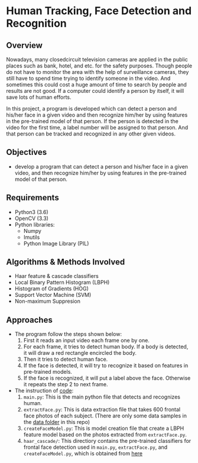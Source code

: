 # Human Tracking, Face Detection and Recognition
## Overview
Nowadays, many closedcircuit television cameras are applied in the public places such as bank, hotel, and etc. for the safety purposes. Though people do not have to monitor the area with the help of surveillance cameras, they still have to spend time trying to identify someone in the video. And sometimes this could cost a huge amount of time to search by people and results are not good. If a computer could identify a person by itself, it will save lots of human efforts.

In this project, a program is developed which can detect a person and his/her face in a given video and then recognize him/her by using features in the pre-trained model of that person. If the person is detected in the video for the first time, a label number will be assigned to that person. And that person can be tracked and recognized in any other given videos.

## Objectives
* develop a program that can detect a person and his/her face in a given video, and then recognize him/her by using features in the pre-trained model of that person.

## Requirements
* Python3 (3.6)
* OpenCV  (3.3)
* Python libraries:
  - Numpy
  - Imutils
  - Python Image Library (PIL)
  
## Algorithms & Methods Involved
* Haar feature & cascade classifiers
* Local Binary Pattern Histogram (LBPH)
* Histogram of Gradients (HOG)
* Support Vector Machine (SVM)
* Non-maximum Suppresion

## Approaches
* The program follow the steps shown below:
  1. First it reads an input video each frame one by one.
  2. For each frame, it tries to detect human body. If a body is detected, it will draw a red rectangle encircled the body. 
  3. Then it tries to detect human face.
  4. If the face is detected, it will try to recognize it based on features in pre-trained models.
  5. If the face is recognized, it will put a label above the face. Otherwise it repeats the step 2 to next frame.
* The instruction of [code](https://github.com/meng1994412/EECS432_Advanced_Computer_Vision/tree/master/code):
  1. `main.py`: This is the main python file that detects and recognizes human.
  2. `extractFace.py`: This is data extraction file that takes 600 frontal face photos of each subject. (There are only some data samples in the [data folder](https://github.com/meng1994412/EECS432_Advanced_Computer_Vision/tree/master/data) in this repo)
  3. `createFaceModel.py`: This is model creation file that create a LBPH feature model based on the photos extracted from `extractFace.py`.
  4. `haar_cascade/`: This directiory contains the pre-trained classifiers for frontal face detection used in `main.py`, `extractFace.py`, and `createFaceModel.py`, which is obtained from [here](https://github.com/opencv/opencv/tree/master/data/haarcascades)
